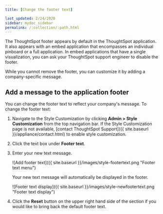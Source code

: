 ```yaml
---
title: [Change the footer text]

last_updated: 2/24/2020
sidebar: mydoc_sidebar
permalink: /:collection/:path.html
---
```

The ThoughtSpot footer appears by default in the ThoughtSpot application. It
also appears with an embed application that encompasses an individual pinboard
or a full application. In embed applications that have a single
visualization, you can ask your ThoughtSpot support engineer to disable the
footer.

While you cannot remove the footer, you can customize it by adding a
company-specific message.

## Add a message to the application footer

You can change the footer text to reflect your company's message. To change the
footer text:

1. Navigate to the Style Customization by clicking **Admin > Style Customization** from the top navigation bar. If the Style Customization page is not available, [contact ThoughtSpot Support]({{ site.baseurl }}/appliance/contact.html) to enable style customization.
1. Click the text box under **Footer text**.
2. Enter your new text message.

     ![Add footer text]({{ site.baseurl }}/images/style-footertext.png "Footer text menu")

    Your new text message will automatically be displayed in the footer.

     ![Footer text display]({{ site.baseurl }}/images/style-newfootertext.png "Footer text display")

3. Click the **Reset** button on the upper right hand side of the section if you would like to bring back the default footer text.
